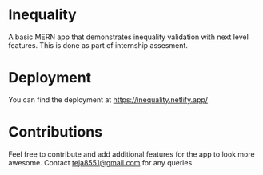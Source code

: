 # Inequality
A basic MERN app that demonstrates inequality validation with next level features. This is done as part of internship assesment.

# Deployment
You can find the deployment at https://inequality.netlify.app/

# Contributions
Feel free to contribute and add additional features for the app to look more awesome. Contact teja8551@gmail.com for any queries.